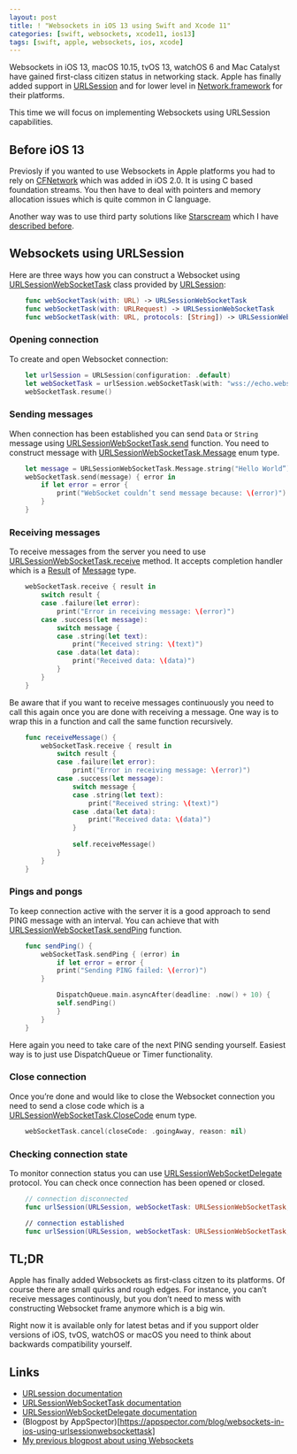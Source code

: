 ```yaml
---
layout: post
title: ! "Websockets in iOS 13 using Swift and Xcode 11"
categories: [swift, websockets, xcode11, ios13]
tags: [swift, apple, websockets, ios, xcode]
---
```


Websockets in iOS 13, macOS 10.15, tvOS 13, watchOS 6 and Mac Catalyst have gained first-class citizen status in networking stack. Apple has finally added support in [URLSession](https://developer.apple.com/documentation/foundation/urlsessionwebsockettask) and for lower level in [Network.framework](https://developer.apple.com/documentation/network/nwprotocolwebsocket) for their platforms.

This time we will focus on implementing Websockets using URLSession capabilities.

<!--more-->

## Before iOS 13

Previosly if you wanted to use Websockets in Apple platforms you had to rely on [CFNetwork](https://developer.apple.com/documentation/cfnetwork) which was added in iOS 2.0. It is using C based foundation streams. You then have to deal with pointers and memory allocation issues which is quite common in C language.

Another way was to use third party solutions like [Starscream](https://github.com/daltoniam/Starscream) which I have [described before](/websockets-swift/).

## Websockets using URLSession

Here are three ways how you can construct a Websocket using [URLSessionWebSocketTask](https://developer.apple.com/documentation/foundation/urlsessionwebsockettask) class provided by [URLSession](https://developer.apple.com/documentation/foundation/urlsession):

```swift
	func webSocketTask(with: URL) -> URLSessionWebSocketTask
	func webSocketTask(with: URLRequest) -> URLSessionWebSocketTask
	func webSocketTask(with: URL, protocols: [String]) -> URLSessionWebSocketTask
```

### Opening connection

To create and open Websocket connection:

```swift
	let urlSession = URLSession(configuration: .default)
	let webSocketTask = urlSession.webSocketTask(with: "wss://echo.websocket.org")
	webSocketTask.resume()
```


### Sending messages

When connection has been established you can send `Data` or `String` message using [URLSessionWebSocketTask.send](https://developer.apple.com/documentation/foundation/urlsessionwebsockettask/3281790-send) function. You need to construct message with [URLSessionWebSocketTask.Message](https://developer.apple.com/documentation/foundation/urlsessionwebsockettask/message) enum type.

```swift
	let message = URLSessionWebSocketTask.Message.string("Hello World”)
	webSocketTask.send(message) { error in
		if let error = error {                
			print("WebSocket couldn’t send message because: \(error)")
		}
	}
```

### Receiving messages

To receive messages from the server you need to use [URLSessionWebSocketTask.receive](https://developer.apple.com/documentation/foundation/urlsessionwebsockettask/3281789-receive) method. It accepts completion handler which is a [Result](https://developer.apple.com/documentation/swift/result) of [Message](https://developer.apple.com/documentation/foundation/urlsessionwebsockettask/message) type.

```swift
	webSocketTask.receive { result in
		switch result {
		case .failure(let error):
			print("Error in receiving message: \(error)")
		case .success(let message):
			switch message {
		    case .string(let text):
			    print("Received string: \(text)")
		    case .data(let data):
			    print("Received data: \(data)")
		    }
		}
	}
```

Be aware that if you want to receive messages continuously you need to call this again once you are done with receiving a message. One way is to wrap this in a function and call the same function recursively.

```swift
	func receiveMessage() {
		webSocketTask.receive { result in
			switch result {
			case .failure(let error):
				print("Error in receiving message: \(error)")
			case .success(let message):
				switch message {
				case .string(let text):
					print("Received string: \(text)")
				case .data(let data):
					print("Received data: \(data)")
				}
				
				self.receiveMessage()                
			}
		}	
	}
```

### Pings and pongs

To keep connection active with the server it is a good approach to send PING message with an interval. You can achieve that with [URLSessionWebSocketTask.sendPing](https://developer.apple.com/documentation/foundation/urlsessionwebsockettask/3181206-sendping) function.

```swift
	func sendPing() {
		webSocketTask.sendPing { (error) in
			if let error = error {
		    print("Sending PING failed: \(error)")
	    }

			DispatchQueue.main.asyncAfter(deadline: .now() + 10) {
		    self.sendPing()
			}
		}
	}
```

Here again you need to take care of the next PING sending yourself. Easiest way is to just use DispatchQueue or Timer functionality.

### Close connection

Once you’re done and would like to close the Websocket connection you need to send a close code which is a [URLSessionWebSocketTask.CloseCode](https://developer.apple.com/documentation/foundation/urlsessionwebsockettask/closecode) enum type.

```swift
	webSocketTask.cancel(closeCode: .goingAway, reason: nil)
```

### Checking connection state

To monitor connection status you can use [URLSessionWebSocketDelegate](https://developer.apple.com/documentation/foundation/urlsessionwebsocketdelegate) protocol. You can check once connection has been opened or closed.

```swift
	// connection disconnected
	func urlSession(URLSession, webSocketTask: URLSessionWebSocketTask, didCloseWith: URLSessionWebSocketTask.CloseCode, reason: Data?)

	// connection established
	func urlSession(URLSession, webSocketTask: URLSessionWebSocketTask, didOpenWithProtocol: String?)
```

## TL;DR

Apple has finally added Websockets as first-class citzen to its platforms. Of course there are small quirks and rough edges. For instance, you can’t receive messages continously, but you don’t need to mess with constructing Websocket frame anymore which is a big win.

Right now it is available only for latest betas and if you support older versions of iOS, tvOS, watchOS or macOS you need to think about backwards compatibility yourself.

## Links

* [URLsession documentation](https://developer.apple.com/documentation/foundation)
* [URLSessionWebSocketTask documentation](https://developer.apple.com/documentation/foundation/urlsessionwebsockettask)
* [URLSessionWebSocketDelegate documentation](https://developer.apple.com/documentation/foundation/urlsessionwebsocketdelegate)
* (Blogpost by AppSpector)[https://appspector.com/blog/websockets-in-ios-using-urlsessionwebsockettask]
* [My previous blogpost about using Websockets](/websockets-swift/)